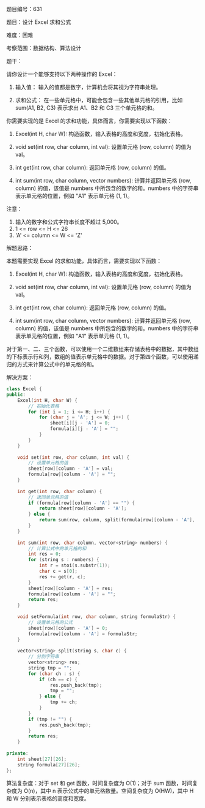 题目编号：631

题目：设计 Excel 求和公式

难度：困难

考察范围：数据结构、算法设计

题干：

请你设计一个能够支持以下两种操作的 Excel：

1. 输入值：
输入的值都是数字，计算机会将其视为字符串处理。

2. 求和公式：
在一些单元格中，可能会包含一些其他单元格的引用，比如 sum(A1, B2, C3) 表示求出 A1、B2 和 C3 三个单元格的和。

你需要实现的是 Excel 的求和功能，具体而言，你需要实现以下函数：

1. Excel(int H, char W): 
    构造函数，输入表格的高度和宽度，初始化表格。

2. void set(int row, char column, int val): 
    设置单元格 (row, column) 的值为 val。

3. int get(int row, char column): 
    返回单元格 (row, column) 的值。

4. int sum(int row, char column, vector<string> numbers): 
    计算并返回单元格 (row, column) 的值，该值是 numbers 中所包含的数字的和。numbers 中的字符串表示单元格的位置，例如 "A1" 表示单元格 (1, 1)。

注意：

1. 输入的数字和公式字符串长度不超过 5,000。
2. 1 <= row <= H <= 26
3. 'A' <= column <= W <= 'Z'

解题思路：

本题需要实现 Excel 的求和功能，具体而言，需要实现以下函数：

1. Excel(int H, char W): 
    构造函数，输入表格的高度和宽度，初始化表格。

2. void set(int row, char column, int val): 
    设置单元格 (row, column) 的值为 val。

3. int get(int row, char column): 
    返回单元格 (row, column) 的值。

4. int sum(int row, char column, vector<string> numbers): 
    计算并返回单元格 (row, column) 的值，该值是 numbers 中所包含的数字的和。numbers 中的字符串表示单元格的位置，例如 "A1" 表示单元格 (1, 1)。

对于第一、二、三个函数，可以使用一个二维数组来存储表格中的数据，其中数组的下标表示行和列，数组的值表示单元格中的数据。对于第四个函数，可以使用递归的方式来计算公式中的单元格的和。

解决方案：

```cpp
class Excel {
public:
    Excel(int H, char W) {
        // 初始化表格
        for (int i = 1; i <= H; i++) {
            for (char j = 'A'; j <= W; j++) {
                sheet[i][j - 'A'] = 0;
                formula[i][j - 'A'] = "";
            }
        }
    }
    
    void set(int row, char column, int val) {
        // 设置单元格的值
        sheet[row][column - 'A'] = val;
        formula[row][column - 'A'] = "";
    }
    
    int get(int row, char column) {
        // 返回单元格的值
        if (formula[row][column - 'A'] == "") {
            return sheet[row][column - 'A'];
        } else {
            return sum(row, column, split(formula[row][column - 'A'], '+'));
        }
    }
    
    int sum(int row, char column, vector<string> numbers) {
        // 计算公式中的单元格的和
        int res = 0;
        for (string s : numbers) {
            int r = stoi(s.substr(1));
            char c = s[0];
            res += get(r, c);
        }
        sheet[row][column - 'A'] = res;
        formula[row][column - 'A'] = "";
        return res;
    }
    
    void setFormula(int row, char column, string formulaStr) {
        // 设置单元格的公式
        sheet[row][column - 'A'] = 0;
        formula[row][column - 'A'] = formulaStr;
    }
    
    vector<string> split(string s, char c) {
        // 分割字符串
        vector<string> res;
        string tmp = "";
        for (char ch : s) {
            if (ch == c) {
                res.push_back(tmp);
                tmp = "";
            } else {
                tmp += ch;
            }
        }
        if (tmp != "") {
            res.push_back(tmp);
        }
        return res;
    }
    
private:
    int sheet[27][26];
    string formula[27][26];
};
```

算法复杂度：对于 set 和 get 函数，时间复杂度为 O(1)；对于 sum 函数，时间复杂度为 O(n)，其中 n 表示公式中的单元格数量。空间复杂度为 O(HW)，其中 H 和 W 分别表示表格的高度和宽度。